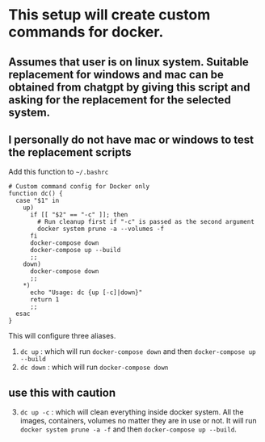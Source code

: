 # This setup will create custom commands for docker.

## Assumes that user is on linux system. Suitable replacement for windows and mac can be obtained from chatgpt by giving this script and asking for the replacement for the selected system.
## I personally do not have mac or windows to test the replacement scripts

Add this function to `~/.bashrc` 
```
# Custom command config for Docker only
function dc() {
  case "$1" in
    up)
      if [[ "$2" == "-c" ]]; then
        # Run cleanup first if "-c" is passed as the second argument
        docker system prune -a --volumes -f
      fi
      docker-compose down
      docker-compose up --build
      ;;
    down)
      docker-compose down
      ;;
    *)
      echo "Usage: dc {up [-c]|down}"
      return 1
      ;;
  esac
}

```

This will configure three aliases. 

1. `dc up` : which will run `docker-compose down` and then `docker-compose up --build`
2. `dc down` : which will run `docker-compose down`

## use this with caution 

3. `dc up -c` : which will clean everything inside docker system. All the images, containers, volumes no matter they are in use or not. 
                   It will run `docker system prune -a -f` and then `docker-compose up --build`.
